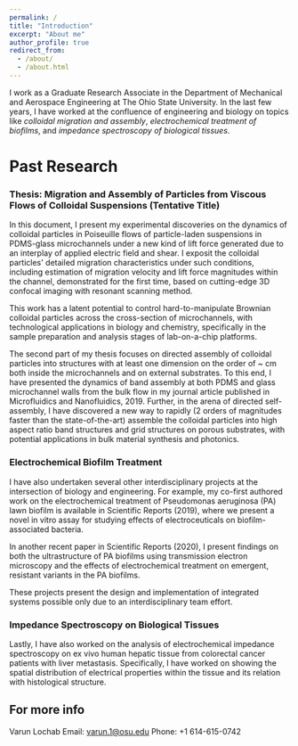 ```yaml
---
permalink: /
title: "Introduction"
excerpt: "About me"
author_profile: true
redirect_from: 
  - /about/
  - /about.html
---
```


I work as a Graduate Research Associate in the Department of Mechanical and Aerospace Engineering at The Ohio State University. In the last few years, I have worked at the confluence of engineering and biology on topics like _colloidal migration and assembly_, _electrochemical treatment of biofilms_, and _impedance spectroscopy of biological tissues_.

Past Research
======
### Thesis: Migration and Assembly of Particles from Viscous Flows of Colloidal Suspensions (Tentative Title)

In this document, I present my experimental discoveries on the dynamics of colloidal particles in Poiseuille flows of particle-laden suspensions in PDMS-glass microchannels under a new kind of lift force generated due to an interplay of applied electric field and shear. I exposit the colloidal particles' detailed migration characteristics under such conditions, including estimation of migration velocity and lift force magnitudes within the channel, demonstrated for the first time, based on cutting-edge 3D confocal imaging with resonant scanning method.

This work has a latent potential to control hard-to-manipulate Brownian colloidal particles across the cross-section of microchannels, with technological applications in biology and chemistry, specifically in the sample preparation and analysis stages of lab-on-a-chip platforms.

The second part of my thesis focuses on directed assembly of colloidal particles into structures with at least one dimension on the order of ~ cm both inside the microchannels and on external substrates. To this end, I have presented the dynamics of band assembly at both PDMS and glass microchannel walls from the bulk flow in my journal article published in Microfluidics and Nanofluidics, 2019. Further, in the arena of directed self-assembly, I have discovered a new way to rapidly (2 orders of magnitudes faster than the state-of-the-art) assemble the colloidal particles into high aspect ratio band structures and grid structures on porous substrates, with potential applications in bulk material synthesis and photonics.

### Electrochemical Biofilm Treatment
I have also undertaken several other interdisciplinary projects at the intersection of biology and engineering. For example, my co-first authored work on the electrochemical treatment of Pseudomonas aeruginosa (PA) lawn biofilm is available in Scientific Reports (2019), where we present a novel in vitro assay for studying effects of electroceuticals on biofilm-associated bacteria.

In another recent paper in Scientific Reports (2020), I present findings on both the ultrastructure of PA biofilms using transmission electron microscopy and the effects of electrochemical treatment on emergent, resistant variants in the PA biofilms.

These projects present the design and implementation of integrated systems possible only due to an interdisciplinary team effort.

### Impedance Spectroscopy on Biological Tissues
Lastly, I have also worked on the analysis of electrochemical impedance spectroscopy on ex vivo human hepatic tissue from colorectal cancer patients with liver metastasis. Specifically, I have worked on showing the spatial distribution of electrical properties within the tissue and its relation with histological structure.


For more info
------
Varun Lochab 
Email: varun.1@osu.edu
Phone: +1 614-615-0742
